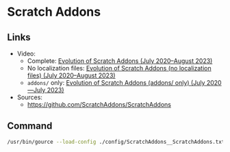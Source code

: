# Scratch Addons

## Links

- Video: 
	- Complete: [Evolution of Scratch Addons (July 2020–August 2023)](https://www.youtube.com/watch?v=Z6OxaLsCesM)
	- No localization files: [Evolution of Scratch Addons (no localization files) (July 2020–August 2023)](https://www.youtube.com/watch?v=5Zzfs0tQgfQ)
	- `addons/` only: [Evolution of Scratch Addons (addons/ only) (July 2020—July 2023)](https://www.youtube.com/watch?v=MwodbjCxPYc)
- Sources: 
	- https://github.com/ScratchAddons/ScratchAddons

## Command

```bash
/usr/bin/gource --load-config ./config/ScratchAddons__ScratchAddons.txt -3840x2160 -o - | ffmpeg -y -r 60 -f image2pipe -c:v ppm -i - -c:v libx264 -crf 18 -preset slow result.mp4
```